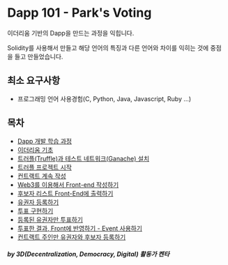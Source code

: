 # Dapp 101 - Park's Voting

이더리움 기반의 Dapp을 만드는 과정을 익힙니다.

Solidity를 사용해서 만들고 해당 언어의 특징과 다른 언어와 차이를 익히는 것에 중점을 들고 만들었습니다. 

## 최소 요구사항
- 프로그래밍 언어 사용경험(C, Python, Java, Javascript, Ruby ...)

## 목차
- [Dapp 개발 학습 과정](https://github.com/pangol/dapp101/blob/master/00EntireProcess.md)
- [이더리움 기초](https://github.com/pangol/dapp101/blob/master/01BasicOfEthereum.md)
- [트러플(Truffle)과 테스트 네트워크(Ganache) 설치](https://github.com/pangol/dapp101/blob/master/02InstallTruffleTestNetwork.md)
- [트러플 프로젝트 시작](https://github.com/pangol/dapp101/blob/master/03InitTruffleProject.md)
- [컨트랙트 계속 작성](https://github.com/pangol/dapp101/blob/master/04WriteContract.md)
- [Web3를 이용해서 Front-end 작성하기](https://github.com/pangol/dapp101/blob/master/05WriteFrontend.md)
- [후보자 리스트 Front-End에 출력하기](https://github.com/pangol/dapp101/blob/master/06WriteCaddidateListInFront.md)
- [유권자 등록하기](https://github.com/pangol/dapp101/blob/master/07AddingVoter.md)
- [투표 구현하기](https://github.com/pangol/dapp101/blob/master/08ImplementVoting.md)
- [등록된 유권자만 투표하기](https://github.com/pangol/dapp101/blob/master/09OnlyVoting.md)
- [투표한 결과, Front에 반영하기 - Event 사용하기](https://github.com/pangol/dapp101/blob/master/10ReturnToFront.md)
- [컨트랙트 주인만 유권자와 후보자 등록하기](https://github.com/pangol/dapp101/blob/master/11OnlyVote.md)


##### by 3D(Decentralization, Democracy, Digital) 활동가 켄타 #####
